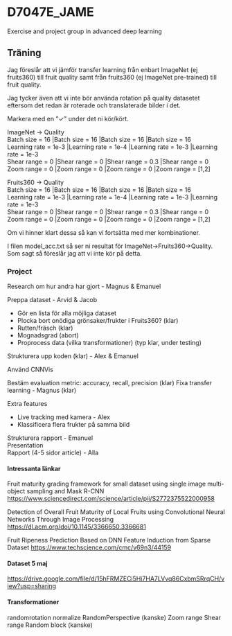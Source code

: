 # D7047E_JAME
Exercise and project group in advanced deep learning

## Träning
Jag föreslår att vi jämför transfer learning från enbart ImageNet (ej fruits360) till fruit quality samt från fruits360 (ej ImageNet pre-trained) till fruit quality.

Jag tycker även att vi inte bör använda rotation på quality datasetet eftersom det redan är roterade och translaterade bilder i det.

Markera med en "✓" under det ni kör/kört.

ImageNet -> Quality  
Batch size = 16&nbsp;|Batch size = 16      |Batch size = 16      |Batch size = 16  
Learning rate = 1e-3  |Learning rate = 1e-4 |Learning rate = 1e-3 |Learning rate = 1e-3  
Shear range = 0       |Shear range = 0      |Shear range = 0.3    |Shear range = 0  
Zoom range = 0        |Zoom range = 0       |Zoom range = 0       |Zoom range = [1,2]  
  
  
Fruits360 -> Quality  
Batch size = 16       |Batch size = 16      |Batch size = 16      |Batch size = 16  
Learning rate = 1e-3  |Learning rate = 1e-4 |Learning rate = 1e-3 |Learning rate = 1e-3  
Shear range = 0       |Shear range = 0      |Shear range = 0.3    |Shear range = 0  
Zoom range = 0        |Zoom range = 0       |Zoom range = 0       |Zoom range = [1,2]  


Om vi hinner klart dessa så kan vi fortsätta med mer kombinationer.

I filen model_acc.txt så ser ni resultat för ImageNet->Fruits360->Quality. Som sagt så föreslår jag att vi inte kör på detta.




### Project
Research om hur andra har gjort - Magnus & Emanuel

Preppa dataset - Arvid & Jacob
- Gör en lista för alla möjliga dataset
- Plocka bort onödiga grönsaker/frukter i Fruits360? (klar)
- Rutten/fräsch (klar)
- Mognadsgrad (abort)
- Proprocess data (vilka transformationer) (typ klar, under testing)

Strukturera upp koden (klar) - Alex & Emanuel

Använd CNNVis

Bestäm evaluation metric: accuracy, recall, precision (klar) 
Fixa transfer learning - Magnus (klar)

Extra features
- Live tracking med kamera - Alex  
- Klassificera flera frukter på samma bild


Strukturera rapport - Emanuel  
Presentation  
Rapport (4-5 sidor article) - Alla


#### Intressanta länkar
Fruit maturity grading framework for small dataset using single image multi-object sampling and Mask R-CNN
https://www.sciencedirect.com/science/article/pii/S2772375522000958

Detection of Overall Fruit Maturity of Local Fruits using Convolutional Neural Networks Through Image Processing
https://dl.acm.org/doi/10.1145/3366650.3366681

Fruit Ripeness Prediction Based on DNN Feature Induction from Sparse Dataset
https://www.techscience.com/cmc/v69n3/44159

#### Dataset 5 maj
https://drive.google.com/file/d/15hFRMZECi5Hi7HA7LVvq86CxbmSRrqCH/view?usp=sharing

#### Transformationer
randomrotation
normalize
RandomPerspective (kanske)
Zoom range
Shear range
Random block (kanske)
